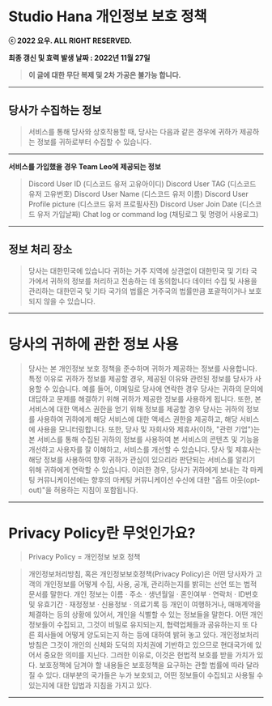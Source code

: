 # **Studio Hana 개인정보 보호 정책**

**ⓒ 2022 요우. ALL RIGHT RESERVED.**

**최종 갱신 및 효력 발생 날짜 : 2022년 11월 27일**

> **이 글에 대한 무단 복제 및 2차 가공은 불가능 합니다.**
****

## 당사가 수집하는 정보
> 서비스를 통해 당사와 상호작용할 때, 당사는 다음과 같은 경우에 귀하가 제공하는 정보를 귀하로부터 수집할 수 있습니다.
****

**서비스를 가입했을 경우 Team Leo에 제공되는 정보**

> Discord User ID (디스코드 유저 고유아이디)
> Discord User TAG (디스코드 유저 고유번호)
> Discord User Name (디스코드 유저 이름)
> Discord User Profile picture (디스코드 유저 프로필사진)
> Discord User Join Date (디스코드 유저 가입날짜)
> Chat log or command log (채팅로그 및 명령어 사용로그)
****

## 정보 처리 장소
> 당사는 대한민국에 있습니다
> 귀하는 거주 지역에 상관없이 대한민국 및 기타 국가에서 귀하의 정보를 처리하고 전송하는 데 동의합니다
> 데이터 수집 및 사용을 관리하는 대한민국 및 기타 국가의 법률은 거주국의 법률만큼 포괄적이거나 보호되지 않을 수 있습니다.
****

# 당사의 귀하에 관한 정보 사용
> 당사는 본 개인정보 보호 정책을 준수하며 귀하가 제공하는 정보를 사용합니다.
> 특정 이유로 귀하가 정보를 제공할 경우, 제공된 이유와 관련된 정보를 당사가 사용할 수 있습니다.
> 예를 들어, 이메일로 당사에 연락한 경우 당사는 귀하의 문의에 대답하고 문제를 해결하기 위해 귀하가 제공한 정보를 사용하게 됩니다.
> 또한, 본 서비스에 대한 액세스 권한을 얻기 위해 정보를 제공할 경우
> 당사는 귀하의 정보를 사용하여 귀하에게 해당 서비스에 대한 액세스 권한을 제공하고, 해당 서비스에 사용을 모니터링합니다.
> 또한, 당사 및 자회사와 제휴사(이하, "관련 기업")는 본 서비스를 통해 수집된 귀하의 정보를 사용하여 본 서비스의 콘텐츠 및 기능을 개선하고
> 사용자를 잘 이해하고, 서비스를 개선할 수 있습니다.
> 당사 및 제휴사는 해당 정보를 사용하여 향후 귀하가 관심이 있으리라 판단되는 서비스를 알리기 위해 귀하에게 연락할 수 있습니다.
> 이러한 경우, 당사가 귀하에게 보내는 각 마케팅 커뮤니케이션에는 향후의 마케팅 커뮤니케이션 수신에 대한 "옵트 아웃(opt-out)"을 허용하는 지침이 포함됩니다.
****

# Privacy Policy란 무엇인가요?
> Privacy Policy = 개인정보 보호 정책

> 개인정보처리방침, 혹은 개인정보보호정책(Privacy Policy)은 어떤 당사자가 고객의 개인정보를 어떻게 수집, 사용, 공개, 관리하는지를 밝히는 선언 또는 법적 문서를 말한다.
> 개인 정보는 이름 · 주소 · 생년월일 · 혼인여부 · 연락처 · ID번호 및 유효기간 · 재정정보 · 신용정보 · 의료기록 등 개인이 여행하거나, 매매계약을 체결하는 등의 상황에 있어서,
> 개인을 식별할 수 있는 정보들을 말한다. 어떤 개인정보들이 수집되고, 그것이 비밀로 유지되는지, 협력업체들과 공유하는지 또 다른 회사들에 어떻게 양도되는지 하는 등에 대하여 밝혀 놓고 있다.
> 개인정보처리방침은 그것이 개인의 신체와 도덕의 자치권에 기반하고 있으므로 현대국가에 있어서 중요한 의미를 지닌다. 그러한 이유로, 이것은 헌법적 보호를 받을 가치가 있다.
> 보호정책에 담겨야 할 내용들은 보호정책을 요구하는 관할 법률에 따라 달라질 수 있다. 대부분의 국가들은 누가 보호되고, 어떤 정보들이 수집되고 사용될 수 있는지에 대한 입법과 지침을 가지고 있다.
****
